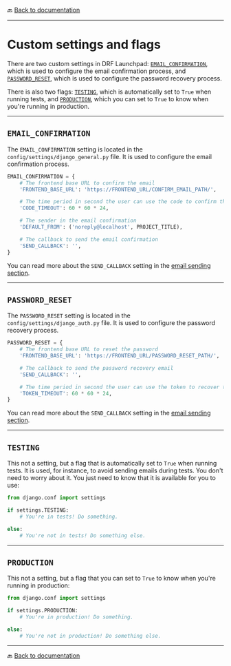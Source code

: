 🔙 [Back to documentation](./index.md)

---

# Custom settings and flags

There are two custom settings in DRF Launchpad: [`EMAIL_CONFIRMATION`](#email_confirmation), which is used to configure the email confirmation process, and [`PASSWORD_RESET`](#password_reset), which is used to configure the password recovery process.

There is also two flags: [`TESTING`](#testing), which is automatically set to `True` when running tests, and [`PRODUCTION`](#production), which you can set to `True` to know when you're running in production.

---

## `EMAIL_CONFIRMATION`

The `EMAIL_CONFIRMATION` setting is located in the `config/settings/django_general.py` file. It is used to configure the email confirmation process.

```python
EMAIL_CONFIRMATION = {
    # The frontend base URL to confirm the email
    'FRONTEND_BASE_URL': 'https://FRONTEND_URL/CONFIRM_EMAIL_PATH/',

    # The time period in second the user can use the code to confirm the email
    'CODE_TIMEOUT': 60 * 60 * 24,

    # The sender in the email confirmation
    'DEFAULT_FROM': ('noreply@localhost', PROJECT_TITLE),

    # The callback to send the email confirmation
    'SEND_CALLBACK': '',
}
```

You can read more about the `SEND_CALLBACK` setting in the [email sending section](./email-sending.md#using-callbacks).

---

## `PASSWORD_RESET`

The `PASSWORD_RESET` setting is located in the `config/settings/django_auth.py` file. It is used to configure the password recovery process.

```python
PASSWORD_RESET = {
    # The frontend base URL to reset the password
    'FRONTEND_BASE_URL': 'https://FRONTEND_URL/PASSWORD_RESET_PATH/',

    # The callback to send the password recovery email
    'SEND_CALLBACK': '',

    # The time period in second the user can use the token to recover the password
    'TOKEN_TIMEOUT': 60 * 60 * 24,
}
```

You can read more about the `SEND_CALLBACK` setting in the [email sending section](./email-sending.md#using-callbacks).

---

## `TESTING`

This not a setting, but a flag that is automatically set to `True` when running tests. It is used, for instance, to avoid sending emails during tests. You don't need to worry about it. You just need to know that it is available for you to use:

```python
from django.conf import settings

if settings.TESTING:
    # You're in tests! Do something.

else:
    # You're not in tests! Do something else.
```

---

## `PRODUCTION`

This not a setting, but a flag that you can set to `True` to know when you're running in production:

```python
from django.conf import settings

if settings.PRODUCTION:
    # You're in production! Do something.

else:
    # You're not in production! Do something else.
```

---

🔙 [Back to documentation](./index.md)
